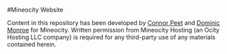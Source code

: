 #Mineocity Website

Content in this repository has been developed by [Connor Peet](http://connorpeet.com) and [Dominic Monroe](http://dominic.io) for Mineocity. Written permission from Mineocity Hosting (an Ocity Hosting LLC company) is required for any third-party use of any materials contained herein.
